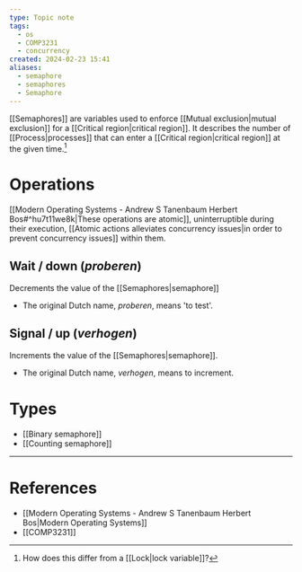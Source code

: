 ```yaml
---
type: Topic note
tags:
  - os
  - COMP3231
  - concurrency
created: 2024-02-23 15:41
aliases:
  - semaphore
  - semaphores
  - Semaphore
---
```

[[Semaphores]] are variables used to enforce [[Mutual exclusion|mutual exclusion]] for a [[Critical region|critical region]]. It describes the number of [[Process|processes]] that can enter a [[Critical region|critical region]] at the given time.[^1]

# Operations

[[Modern Operating Systems - Andrew S Tanenbaum Herbert Bos#^hu7t11we8k|These operations are atomic]], uninterruptible during their execution,  [[Atomic actions alleviates concurrency issues|in order to prevent concurrency issues]] within them.

## Wait / down (*proberen*)

Decrements the value of the [[Semaphores|semaphore]]

- The original Dutch name, *proberen*, means 'to test'.

## Signal / up (*verhogen*)

Increments the value of the [[Semaphores|semaphore]].

- The original Dutch name, *verhogen*, means to increment.

# Types

- [[Binary semaphore]]
- [[Counting semaphore]]

---
# References

- [[Modern Operating Systems - Andrew S Tanenbaum Herbert Bos|Modern Operating Systems]]
- [[COMP3231]]

[^1]: How does this differ from a [[Lock|lock variable]]?